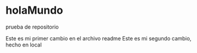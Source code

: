 # holaMundo
prueba de repositorio

Este es mi primer cambio en el archivo readme
Este es mi segundo cambio, hecho en local
